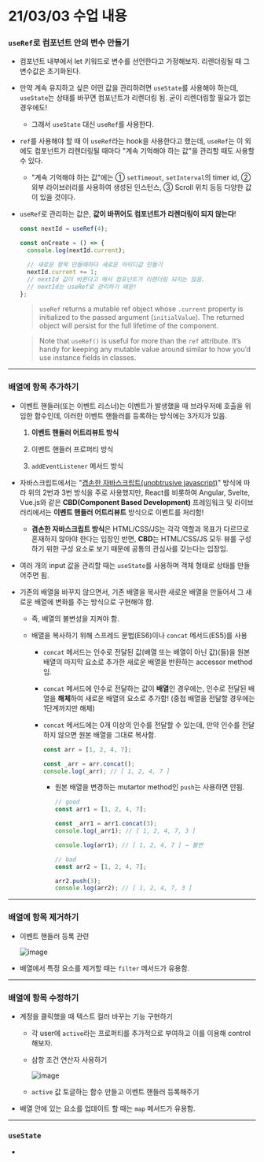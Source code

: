 # 21/03/03 수업 내용
### `useRef`로 컴포넌트 안의 변수 만들기

- 컴포넌트 내부에서 let 키워드로 변수를 선언한다고 가정해보자. 리렌더링될 때 그 변수값은 초기화된다.

- 만약 계속 유지하고 싶은 어떤 값을 관리하려면 `useState`를 사용해야 하는데, `useState`는 상태를 바꾸면 컴포넌트가 리렌더링 됨. 굳이 리렌더링할 필요가 없는 경우에도!

  - 그래서 `useState` 대신 `useRef`를 사용한다.

- `ref`를 사용해야 할 때 이 `useRef`라는 hook을 사용한다고 했는데, `useRef`는 이 외에도 컴포넌트가 리렌더링될 때마다 "계속 기억해야 하는 값"을 관리할 때도 사용할 수 있다.

  - "계속 기억해야 하는 값"에는 ① `setTimeout`, `setInterval`의 timer id, ② 외부 라이브러리를 사용하여 생성된 인스턴스, ③ Scroll 위치 등등 다양한 값이 있을 것이다.

- `useRef`로 관리하는 값은, **값이 바뀌어도 컴포넌트가 리렌더링이 되지 않는다**!

  ```js
  const nextId = useRef(4);

  const onCreate = () => {
    console.log(nextId.current);

    // 새로운 항목 만들때마다 새로운 아이디값 만들기
    nextId.current += 1;
    // nextId 값이 바뀐다고 해서 컴포넌트가 리렌더링 되지는 않음.
    // nextId는 useRef로 관리하기 때문!
  };
  ```

  > `useRef` returns a mutable ref object whose `.current` property is initialized to the passed argument (`initialValue`). The returned object will persist for the full lifetime of the component.

  > Note that `useRef()` is useful for more than the `ref` attribute. It’s handy for keeping any mutable value around similar to how you’d use instance fields in classes.

___
### 배열에 항목 추가하기

- 이벤트 핸들러(또는 이벤트 리스너)는 이벤트가 발생했을 때 브라우저에 호출을 위임한 함수인데, 이러한 이벤트 핸들러를 등록하는 방식에는 3가지가 있음.

  1. **이벤트 핸들러 어트리뷰트 방식**

  2. 이벤트 핸들러 프로퍼티 방식

  3. `addEventListener` 메서드 방식

- 자바스크립트에서는 "[겸손한 자바스크립트(unobtrusive javascript)](https://blog.martinwork.co.kr/javascript/2017/07/23/unobstrusive-javascript.html)" 방식에 따라 위의 2번과 3번 방식을 주로 사용했지만, React를 비롯하여 Angular, Svelte, Vue.js와 같은 **CBD(Component Based Development)** 프레임워크 및 라이브러리에서는 **이벤트 핸들러 어트리뷰트** 방식으로 이벤트를 처리함!

  - **겸손한 자바스크립트 방식**은 HTML/CSS/JS는 각각 역할과 목표가 다르므로 혼재하지 않아야 한다는 입장인 반면, **CBD**는 HTML/CSS/JS 모두 뷰를 구성하기 위한 구성 요소로 보기 때문에 공통의 관심사를 갖는다는 입장임.

- 여러 개의 input 값을 관리할 때는 `useState`를 사용하며 객체 형태로 상태를 만들어주면 됨.

- 기존의 배열을 바꾸지 않으면서, 기존 배열을 복사한 새로운 배열을 만들어서 그 새로운 배열에 변화를 주는 방식으로 구현해야 함.

  - 즉, 배열의 불변성을 지켜야 함.

  - 배열을 복사하기 위해 스프레드 문법(ES6)이나 `concat` 메서드(ES5)를 사용 

    - `concat` 메서드는 인수로 전달된 값(배열 또는 배열이 아닌 값)(들)을 원본 배열의 마지막 요소로 추가한 새로운 배열을 반환하는 accessor method임.

    - `concat` 메서드에 인수로 전달하는 값이 **배열**인 경우에는, 인수로 전달된 배열을 **해체**하여 새로운 배열의 요소로 추가함! (중첩 배열을 전달할 경우에는 1단계까지만 해체)

    - `concat` 메서드에는 0개 이상의 인수를 전달할 수 있는데, 만약 인수를 전달하지 않으면 원본 배열을 그대로 복사함.

      ```js
      const arr = [1, 2, 4, 7];

      const _arr = arr.concat();
      console.log(_arr); // [ 1, 2, 4, 7 ]
      ```

      - 원본 배열을 변경하는 mutartor method인 `push`는 사용하면 안됨.

        ```js
        // good
        const arr1 = [1, 2, 4, 7];

        const _arr1 = arr1.concat(3);
        console.log(_arr1); // [ 1, 2, 4, 7, 3 ]

        console.log(arr1); // [ 1, 2, 4, 7 ] → 불변

        // bad
        const arr2 = [1, 2, 4, 7];

        arr2.push(3);
        console.log(arr2); // [ 1, 2, 4, 7, 3 ]
        ```

___
### 배열에 항목 제거하기

- 이벤트 핸들러 등록 관련

  ![image](https://user-images.githubusercontent.com/54733637/109794797-95144800-7c59-11eb-81e0-3c3ce90312cf.png)
  
- 배열에서 특정 요소를 제거할 때는 `filter` 메서드가 유용함.

___
### 배열에 항목 수정하기

- 계정을 클릭했을 때 텍스트 컬러 바꾸는 기능 구현하기

  - 각 user에 `active`라는 프로퍼티를 추가적으로 부여하고 이를 이용해 control해보자.

  - 삼항 조건 연산자 사용하기

    ![image](https://user-images.githubusercontent.com/54733637/109797190-7794ad80-7c5c-11eb-95c0-9f61c5cae6e1.png)
  
  - `active` 값 토글하는 함수 만들고 이벤트 핸들러 등록해주기

- 배열 안에 있는 요소를 업데이트 할 때는 `map` 메서드가 유용함.

___
### `useState`

- 
